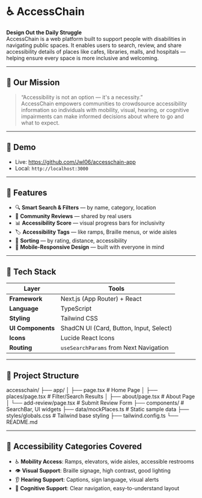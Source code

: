 # ♿ AccessChain

**Design Out the Daily Struggle**  
AccessChain is a web platform built to support people with disabilities in navigating public spaces. It enables users to search, review, and share accessibility details of places like cafes, libraries, malls, and hospitals — helping ensure every space is more inclusive and welcoming.

---

## 🧭 Our Mission

> “Accessibility is not an option — it's a necessity.”  
AccessChain empowers communities to crowdsource accessibility information so individuals with mobility, visual, hearing, or cognitive impairments can make informed decisions about where to go and what to expect.

---

## 🚀 Demo

- Live:   https://github.com/Jwl06/accesschain-app
- Local: `http://localhost:3000`

---

## 🌟 Features

- 🔍 **Smart Search & Filters** — by name, category, location
- 🧾 **Community Reviews** — shared by real users
- 📊 **Accessibility Score** — visual progress bars for inclusivity
- 🏷️ **Accessibility Tags** — like ramps, Braille menus, or wide aisles
- 📍 **Sorting** — by rating, distance, accessibility
- 📱 **Mobile-Responsive Design** — built with everyone in mind

---

## 🧱 Tech Stack

| Layer            | Tools                                      |
|------------------|--------------------------------------------|
| **Framework**     | Next.js (App Router) + React               |
| **Language**      | TypeScript                                 |
| **Styling**       | Tailwind CSS                               |
| **UI Components** | ShadCN UI (Card, Button, Input, Select)    |
| **Icons**         | Lucide React Icons                         |
| **Routing**       | `useSearchParams` from Next Navigation     |

---

## 📁 Project Structure

accesschain/
├── app/
│ ├── page.tsx # Home Page
│ ├── places/page.tsx # Filter/Search Results
│ ├── about/page.tsx # About Page
│ └── add-review/page.tsx # Submit Review Form
├── components/ # SearchBar, UI widgets
├── data/mockPlaces.ts # Static sample data
├── styles/globals.css # Tailwind base styling
├── tailwind.config.ts
└── README.md


---

## 🧠 Accessibility Categories Covered

- ♿ **Mobility Access**: Ramps, elevators, wide aisles, accessible restrooms
- 👁️ **Visual Support**: Braille signage, high contrast, good lighting
- 👂 **Hearing Support**: Captions, sign language, visual alerts
- 🧭 **Cognitive Support**: Clear navigation, easy-to-understand layout


